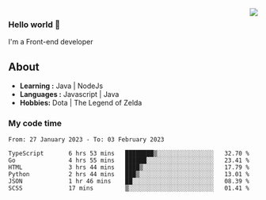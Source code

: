 <img align='right' src="https://github-readme-stats.vercel.app/api?username=jumodada&show_icons=true&theme=vue">

### Hello world 👋

I'm a Front-end developer 
    
## About
-  **Learning :** Java | NodeJs
-  **Languages :** Javascript | Java
-  **Hobbies:** Dota | The Legend of Zelda

### My code time

<!--START_SECTION:waka-->

```text
From: 27 January 2023 - To: 03 February 2023

TypeScript       6 hrs 53 mins   ████████▒░░░░░░░░░░░░░░░░   32.70 %
Go               4 hrs 55 mins   ██████░░░░░░░░░░░░░░░░░░░   23.41 %
HTML             3 hrs 44 mins   ████▒░░░░░░░░░░░░░░░░░░░░   17.79 %
Python           2 hrs 44 mins   ███▒░░░░░░░░░░░░░░░░░░░░░   13.01 %
JSON             1 hr 46 mins    ██░░░░░░░░░░░░░░░░░░░░░░░   08.39 %
SCSS             17 mins         ▒░░░░░░░░░░░░░░░░░░░░░░░░   01.41 %
```

<!--END_SECTION:waka-->
